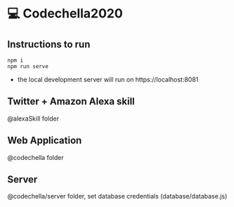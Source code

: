 # 💻 Codechella2020

## Instructions to run
```
npm i
npm run serve
```
* the local development server will run on https://localhost:8081

## Twitter + Amazon Alexa skill
@alexaSkill folder

## Web Application 
@codechella folder

## Server 
@codechella/server folder, set database credentials (database/database.js)

